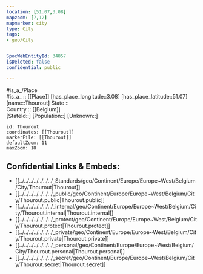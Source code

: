 ```yaml
---
location: [51.07,3.08] 
mapzoom: [7,12] 
mapmarker: city 
type: City
tags:
- geo/City


SpocWebEntityId: 34857
isDeleted: false
confidential: public

---
```

#is_a_/Place  
#is_a_ :: [[Place]] 
[has_place_longitude::3.08] 
[has_place_latitude::51.07] 
[name::Thourout] 
State ::  
Country :: [[Belgium]]  
[StateId::] 
[Population::] 
[Unknown::] 


```leaflet
id: Thourout
coordinates: [[Thourout]] 
markerFile: [[Thourout]] 
defaultZoom: 11 
maxZoom: 18
```


## Confidential Links & Embeds: 
- [[../../../../../../../_Standards/geo/Continent/Europe/Europe~West/Belgium/City/Thourout|Thourout]] 
- [[../../../../../../../_public/geo/Continent/Europe/Europe~West/Belgium/City/Thourout.public|Thourout.public]] 
- [[../../../../../../../_internal/geo/Continent/Europe/Europe~West/Belgium/City/Thourout.internal|Thourout.internal]] 
- [[../../../../../../../_protect/geo/Continent/Europe/Europe~West/Belgium/City/Thourout.protect|Thourout.protect]] 
- [[../../../../../../../_private/geo/Continent/Europe/Europe~West/Belgium/City/Thourout.private|Thourout.private]] 
- [[../../../../../../../_personal/geo/Continent/Europe/Europe~West/Belgium/City/Thourout.personal|Thourout.personal]] 
- [[../../../../../../../_secret/geo/Continent/Europe/Europe~West/Belgium/City/Thourout.secret|Thourout.secret]] 
